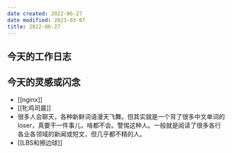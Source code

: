 ```yaml
---
date created: 2022-06-27
date modified: 2023-03-07
title: 2022-06-27
---
```


## 今天的工作日志

## 今天的灵感或闪念

- [[nginx]]
- [[牝鸡司晨]]
- 很多人会聊天，各种新鲜词语漫天飞舞。但其实就是一个背了很多中文单词的loser，真要干一件事儿，啥都不会。警惕这种人。一般就是阅读了很多各行各业各领域的新闻或短文，但几乎都不精的人。
- [[LBS和擦边球]]
